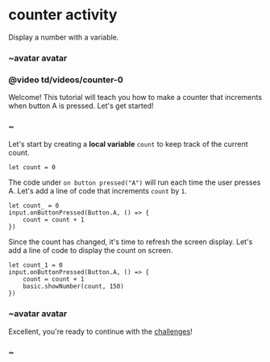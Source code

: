 # counter activity

Display a number with a variable.

### ~avatar avatar

### @video td/videos/counter-0

Welcome! This tutorial will teach you how to make a counter that increments when button A is pressed. Let's get started!

### ~

Let's start by creating a **local variable** `count` to keep track of the current count.

```
let count = 0
```

The code under ``on button pressed("A")`` will run each time the user presses A. Let's add a line of code that increments `count` by `1`.

```
let count_ = 0
input.onButtonPressed(Button.A, () => {
    count = count + 1
})
```

Since the count has changed, it's time to refresh the screen display. Let's add a line of code to display the count on screen.

```
let count_1 = 0
input.onButtonPressed(Button.A, () => {
    count = count + 1
    basic.showNumber(count, 150)
})
```

### ~avatar avatar

Excellent, you're ready to continue with the [challenges](/lessons/counter/challenges)!

### ~

